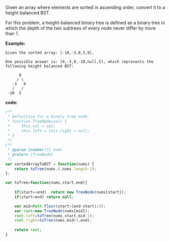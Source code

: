Given an array where elements are sorted in ascending order, convert it to a height balanced BST.

For this problem, a height-balanced binary tree is defined as a binary tree in which the depth of the two subtrees of every node never differ by more than 1.

**Example:**
```
Given the sorted array: [-10,-3,0,5,9],

One possible answer is: [0,-3,9,-10,null,5], which represents the following height balanced BST:

      0
     / \
   -3   9
   /   /
 -10  5
```

**code:**

```js
/**
 * Definition for a binary tree node.
 * function TreeNode(val) {
 *     this.val = val;
 *     this.left = this.right = null;
 * }
 */
/**
 * @param {number[]} nums
 * @return {TreeNode}
 */
var sortedArrayToBST = function(nums) {
    return toTree(nums,0,nums.length-1);
};

var toTree=function(nums,start,end){
  
    if(start==end)  return new TreeNode(nums[start]);
    if(start>end) return null;

    var mid=Math.floor(start+(end-start)/2);
    var root=new TreeNode(nums[mid]);  
    root.left=toTree(nums,start,mid-1);
    root.right=toTree(nums,mid+1,end);
 
    return root;
}



```